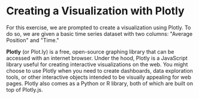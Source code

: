 # Creating a Visualization with Plotly

For this exercise, we are prompted to create a visualization using Plotly. To do so, we are given a basic time series dataset with two columns: "Average Position" and "Time."

**Plotly** (or Plot.ly) is a free, open-source graphing library that can be accessed with an internet browser. Under the hood, Plotly is a JavaScript library useful for creating interactive visualizations on the web. You might choose to use Plotly when you need to create dashboards, data exploration tools, or other interactive objects intended to be visually appealing for web pages. Plotly also comes as a Python or R library, both of which are built on top of Plotly.js.

